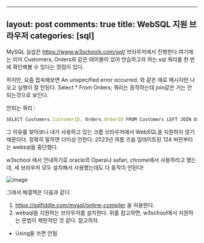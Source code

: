 <!-- 1f2bf7b1-f6a3-447e-b29e-db97d9bdc195 -->
---
layout: post
comments: true
title: WebSQL 지원 브라우저
categories: [sql]
---

MySQL 실습은 https://www.w3schools.com/sql/ 브라우저에서 진행한다.여기에는 이미 Customers, Orders와 같은 테이블이 있어 연습하고자 하는 sql 쿼리를 한 번에 확인해볼 수 있다는 장점이 있다.

하지만, 요즘 접속해보면 An unspecified error occurred. 와 같은 에로 메시지만 나오고 실행이 잘 안된다. Select * From Orders; 쿼리는 동작하는데 join같은 거는 안 되는것으로 보인다. 

안되는 쿼리 : 

```javascript
SELECT Customers.CustomerID, Orders.OrderID FROM Customers LEFT JOIN Orders USING(CustomerID);

```



그 이유를 찾아보니 내가 사용하고 있는 크롬 브라우저에서 WebSQL을 지원하지 않기 때문이다. 정확히 말하면 더이상 안한다. 2023년 여름 즈음 업데이트된 124 버전부터는 websql을 중단했다. 



w3school 에서 안내하기로 oracle의 Opera나 safari, chrome에서 사용하라고 했는데, 세 브라우저 모두 설치해서 사용했는데도 다 동작이 안된다!

![image](https://www.notion.so/WebSQL-1f2bf7b1f6a3447eb29edb97d9bdc195?pvs=4#fcb3912bcca14ee2b42d5c6d39f2e683)

그래서 해결책은 다음과 같다.



1. https://sqlfiddle.com/mysql/online-compiler 을 이용한다.
1. websql을 지원하는 브라우저를 설치한다. 
위를 참고하면, w3school에서 지원하는 문법이 제한적인 것 같다. 참고하자. 



- Using을 쓰면 안됨

